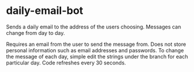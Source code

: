 # daily-email-bot
Sends a daily email to the address of the users choosing. Messages can change from day to day.

Requires an email from the user to send the message from. Does not store personal information such as email addresses and passwords. To change the message of each day, simple edit the strings under the branch for each particular day. Code refreshes every 30 seconds.
